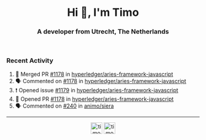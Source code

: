 <h1 align="center">Hi 👋, I'm Timo</h1>
<h3 align="center">A developer from Utrecht, The Netherlands</h3>
<br/>
<!-- https://github.com/rahuldkjain/github-profile-readme-generator --!>

<!--  <p align="left"><img src="https://github-readme-stats.vercel.app/api?username=timoglastra&show_icons=true&count_private=true&" alt="timoglastra" /></p> --!>

<!--
Github language stats
<p align="left"><img src="https://github-readme-stats.vercel.app/api/top-langs/?username=timoglastra&layout=compact" alt="timoglastra" /><p>
-->

<!-- Codestats language stats -->
<!-- <p align="left"><img src="https://codestats-readme.vercel.app/api/top-langs/?username=timoglastra&layout=compact&language_count=12" alt="timoglastra" /><p>    --!>
  
<h3>Recent Activity</h3>

<!--START_SECTION:activity-->
1. 🎉 Merged PR [#1178](https://github.com/hyperledger/aries-framework-javascript/pull/1178) in [hyperledger/aries-framework-javascript](https://github.com/hyperledger/aries-framework-javascript)
2. 🗣 Commented on [#1178](https://github.com/hyperledger/aries-framework-javascript/issues/1178) in [hyperledger/aries-framework-javascript](https://github.com/hyperledger/aries-framework-javascript)
3. ❗️ Opened issue [#1179](https://github.com/hyperledger/aries-framework-javascript/issues/1179) in [hyperledger/aries-framework-javascript](https://github.com/hyperledger/aries-framework-javascript)
4. 💪 Opened PR [#1178](https://github.com/hyperledger/aries-framework-javascript/pull/1178) in [hyperledger/aries-framework-javascript](https://github.com/hyperledger/aries-framework-javascript)
5. 🗣 Commented on [#240](https://github.com/animo/siera/issues/240) in [animo/siera](https://github.com/animo/siera)
<!--END_SECTION:activity-->

---

<p align="center">
<a href="https://twitter.com/timoglastra" target="blank"><img align="center" src="https://cdn.jsdelivr.net/npm/simple-icons@3.0.1/icons/twitter.svg" alt="timoglastra" height="30" width="30" /></a>
<a href="https://linkedin.com/in/timoglastra" target="blank"><img align="center" src="https://cdn.jsdelivr.net/npm/simple-icons@3.0.1/icons/linkedin.svg" alt="timoglastra" height="30" width="30" /></a>
</p>



